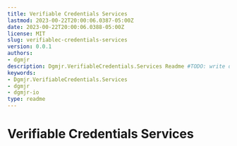 ```yaml
---
title: Verifiable Credentials Services
lastmod: 2023-00-22T20:00:06.0387-05:00Z
date: 2023-00-22T20:00:06.0388-05:00Z
license: MIT
slug: verifiablec-credentials-services
version: 0.0.1
authors:
- dgmjr
description: Dgmjr.VerifiableCredentials.Services Readme #TODO: write description for Dgmjr.VerifiableCredentials.Services Readme
keywords:
- Dgmjr.VerifiableCredentials.Services
- dgmjr
- dgmjr-io
type: readme
---
```


# Verifiable Credentials Services

